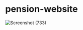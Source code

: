 # pension-website

![Screenshot (733)](https://github.com/eedrisofficial/pension-website/assets/103757525/9aa1e66a-07e0-4944-b87e-112bae823213)
